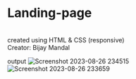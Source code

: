 # Landing-page
<br>
created using HTML & CSS (responsive)
<br>
Creator: Bijay Mandal

<br>

output
![Screenshot 2023-08-26 234515](https://github.com/bijaymandal01/Landing-page-HTML-CSS-/assets/143285172/51a8a84b-63ad-4262-b1d4-22bb1c5e8fb6)
![Screenshot 2023-08-26 233659](https://github.com/bijaymandal01/Landing-page-HTML-CSS-/assets/143285172/e7f15672-4212-4ee3-9993-aa4f6e2976e9)
